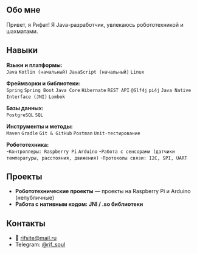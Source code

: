 ## Обо мне
Привет, я Рифат!
Я Java-разработчик, увлекаюсь робототехникой и шахматами.  

## Навыки

**Языки и платформы:**  
`Java` `Kotlin (начальный)` `JavaScript (начальный)` `Linux`

**Фреймворки и библиотеки:**  
`Spring` `Spring Boot`  `Java Core` `Hibernate` `REST API` `@Slf4j` `pi4j` `Java Native Interface (JNI)` `Lombok`

**Базы данных:**  
`PostgreSQL` `SQL`

**Инструменты и методы:**  
`Maven` `Gradle` `Git & GitHub` `Postman` `Unit-тестирование`

**Робототехника:**  
-`Контроллеры: Raspberry Pi` `Arduino` 
-`Работа с сенсорами (датчики температуры, расстояния, движения)`
-`Протоколы связи: I2C, SPI, UART`

## Проекты
- **Робототехнические проекты** — проекты на Raspberry Pi и Arduino (непубличные)
- **Работа с нативным кодом: JNI / .so библиотеки**

## Контакты
- 📧 rifsite@mail.ru  
- Telegram: [@rif_soul](https://t.me/rif_soul)
